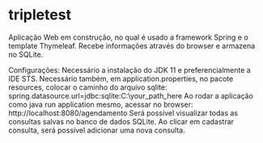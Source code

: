 # tripletest
Aplicação Web em construção, no qual é usado a framework Spring e o template Thymeleaf. Recebe informações através do browser e armazena no SQLite.

Configurações:
Necessário a instalação do JDK 11 e preferencialmente a IDE STS. Necessário também, em application.properties, no pacote resources, colocar o caminho do arquivo sqlite:
spring.datasource.url=jdbc:sqlite:C:\\your_path_here
Ao rodar a aplicação como java run application mesmo, acessar  no browser:
http://localhost:8080/agendamento
Será possível visualizar todas as consultas salvas no banco de dados SQLite.
Ao clicar em cadastrar consulta, será possível adicionar uma nova consulta.

